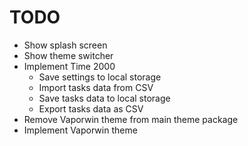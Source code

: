 # TODO

* Show splash screen
* Show theme switcher
* Implement Time 2000
  * Save settings to local storage 
  * Import tasks data from CSV
  * Save tasks data to local storage
  * Export tasks data as CSV
* Remove Vaporwin theme from main theme package
* Implement Vaporwin theme
